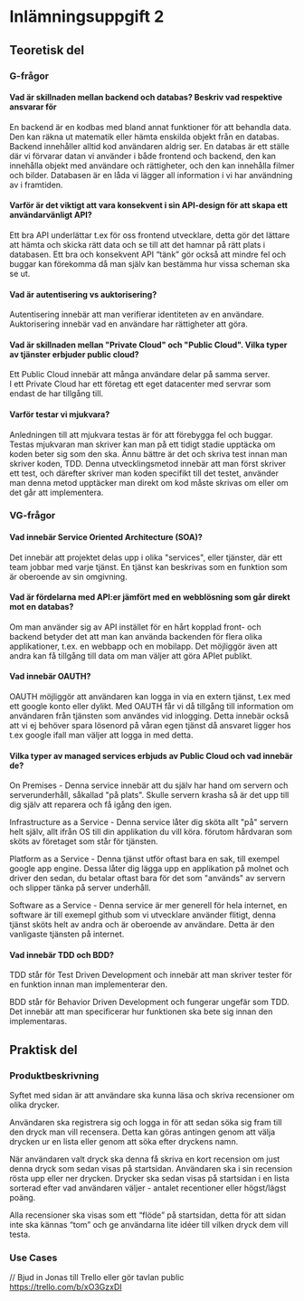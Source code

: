 # Inlämningsuppgift 2

## Teoretisk del

### G-frågor

#### Vad är skillnaden mellan backend och databas? Beskriv vad respektive ansvarar för
En backend är en kodbas med bland annat funktioner för att behandla data. Den kan räkna ut matematik eller hämta enskilda objekt från en databas. Backend innehåller alltid kod användaren aldrig ser.
En databas är ett ställe där vi förvarar datan vi använder i både frontend och backend,
den kan innehålla objekt med användare och rättigheter, och den kan innehålla filmer och bilder. Databasen är en låda vi lägger all information i vi har användning av i framtiden.


#### Varför är det viktigt att vara konsekvent i sin API-design för att skapa ett användarvänligt API?

Ett bra API underlättar t.ex för oss frontend utvecklare, detta gör det lättare att hämta och skicka rätt data och se till att det hamnar på rätt plats i databasen. Ett bra och konsekvent API “tänk” gör också att mindre fel och buggar kan förekomma då man själv kan bestämma hur vissa scheman ska se ut.


#### Vad är autentisering vs auktorisering?
Autentisering innebär att man verifierar identiteten av en användare.
Auktorisering innebär vad en användare har rättigheter att göra.

#### Vad är skillnaden mellan "Private Cloud" och "Public Cloud". Vilka typer av tjänster erbjuder public cloud?
Ett Public Cloud innebär att många användare delar på samma server.<br>
I ett Private Cloud har ett företag ett eget datacenter med servrar som endast de har tillgång till.

#### Varför testar vi mjukvara?

Anledningen till att mjukvara testas är för att förebygga fel och buggar.
Testas mjukvaran man skriver kan man på ett tidigt stadie upptäcka om koden beter sig som den ska.
Ännu bättre är det och skriva test innan man skriver koden, TDD.
Denna utvecklingsmetod innebär att man först skriver ett test, och därefter skriver man koden specifikt till det testet, använder man denna metod upptäcker man direkt om kod måste skrivas om eller om det går att implementera.

### VG-frågor

#### Vad innebär Service Oriented Architecture (SOA)?
Det innebär att projektet delas upp i olika "services", eller tjänster, där ett team jobbar med varje tjänst. En tjänst kan beskrivas som en funktion som är oberoende av sin omgivning.

#### Vad är fördelarna med API:er jämfört med en webblösning som går direkt mot en databas?
Om man använder sig av API instället för en hårt kopplad front- och backend betyder det att man kan använda backenden för flera olika applikationer, t.ex. en webbapp och en mobilapp. Det möjliggör även att andra kan få tillgång till data om man väljer att göra APIet publikt.

#### Vad innebär OAUTH?
OAUTH möjliggör att användaren kan logga in via en extern tjänst, t.ex med ett google konto eller dylikt. Med OAUTH får vi då tillgång till information om användaren från tjänsten som användes vid inlogging. Detta innebär också att vi ej behöver spara lösenord på våran egen tjänst då ansvaret ligger hos t.ex google ifall man väljer att logga in med detta.


#### Vilka typer av managed services erbjuds av Public Cloud och vad innebär de?
On Premises - Denna service innebär att du själv har hand om servern och serverunderhåll, såkallad "på plats". Skulle servern krasha så är det upp till dig själv att reparera och få igång den igen.<br>

Infrastructure as a Service - Denna service låter dig sköta allt "på" servern helt själv, allt ifrån OS till din applikation du vill köra. förutom hårdvaran som sköts av företaget som står för tjänsten.<br>

Platform as a Service - Denna tjänst utför oftast bara en sak, till exempel google app engine. Dessa låter dig lägga upp en applikation på molnet och driver den sedan, du betalar oftast bara för det som "används" av servern och slipper tänka på server underhåll.<br>

Software as a Service - Denna service är mer generell för hela internet, en software är till exemepl github som vi utvecklare använder flitigt, denna tjänst sköts helt av andra och är oberoende av användare. Detta är den vanligaste tjänsten på internet.

#### Vad innebär TDD och BDD?
TDD står för Test Driven Development och innebär att man skriver tester för en funktion innan man implementerar den.

BDD står för Behavior Driven Development och fungerar ungefär som TDD. Det innebär att man specificerar hur funktionen ska bete sig innan den implementaras.

## Praktisk del

### Produktbeskrivning
Syftet med sidan är att användare ska kunna läsa och skriva recensioner om olika drycker.

Användaren ska registrera sig och logga in för att sedan söka sig fram till den dryck man vill recensera. Detta kan göras antingen genom att välja drycken ur en lista eller genom att söka efter dryckens namn.

När användaren valt dryck ska denna få skriva en kort recension om just denna dryck som sedan visas på startsidan. Användaren ska i sin recension rösta upp eller ner drycken. Drycker ska sedan visas på startsidan i en lista sorterad efter vad användaren väljer - antalet recentioner eller högst/lägst poäng.

Alla recensioner ska visas som ett “flöde” på startsidan, detta för att sidan inte ska kännas “tom” och ge användarna lite idéer till vilken dryck dem vill testa.

### Use Cases
// Bjud in Jonas till Trello eller gör tavlan public<br>
<a href="https://trello.com/b/xO3GzxDI">https://trello.com/b/xO3GzxDI</a>
